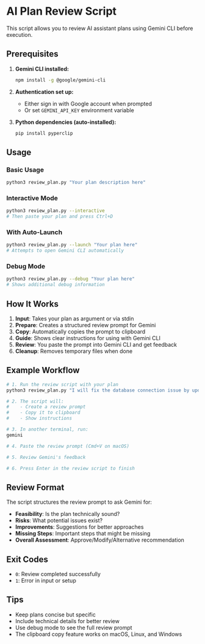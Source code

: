 # AI Plan Review Script

This script allows you to review AI assistant plans using Gemini CLI before execution.

## Prerequisites

1. **Gemini CLI installed:**
   ```bash
   npm install -g @google/gemini-cli
   ```

2. **Authentication set up:**
   - Either sign in with Google account when prompted
   - Or set `GEMINI_API_KEY` environment variable

3. **Python dependencies (auto-installed):**
   ```bash
   pip install pyperclip
   ```

## Usage

### Basic Usage
```bash
python3 review_plan.py "Your plan description here"
```

### Interactive Mode
```bash
python3 review_plan.py --interactive
# Then paste your plan and press Ctrl+D
```

### With Auto-Launch
```bash
python3 review_plan.py --launch "Your plan here"
# Attempts to open Gemini CLI automatically
```

### Debug Mode
```bash
python3 review_plan.py --debug "Your plan here"
# Shows additional debug information
```

## How It Works

1. **Input**: Takes your plan as argument or via stdin
2. **Prepare**: Creates a structured review prompt for Gemini
3. **Copy**: Automatically copies the prompt to clipboard
4. **Guide**: Shows clear instructions for using with Gemini CLI
5. **Review**: You paste the prompt into Gemini CLI and get feedback
6. **Cleanup**: Removes temporary files when done

## Example Workflow

```bash
# 1. Run the review script with your plan
python3 review_plan.py "I will fix the database connection issue by updating the connection string and adding retry logic"

# 2. The script will:
#    - Create a review prompt
#    - Copy it to clipboard
#    - Show instructions

# 3. In another terminal, run:
gemini

# 4. Paste the review prompt (Cmd+V on macOS)

# 5. Review Gemini's feedback

# 6. Press Enter in the review script to finish
```

## Review Format

The script structures the review prompt to ask Gemini for:

- **Feasibility**: Is the plan technically sound?
- **Risks**: What potential issues exist?
- **Improvements**: Suggestions for better approaches
- **Missing Steps**: Important steps that might be missing
- **Overall Assessment**: Approve/Modify/Alternative recommendation

## Exit Codes

- `0`: Review completed successfully
- `1`: Error in input or setup

## Tips

- Keep plans concise but specific
- Include technical details for better review
- Use debug mode to see the full review prompt
- The clipboard copy feature works on macOS, Linux, and Windows 